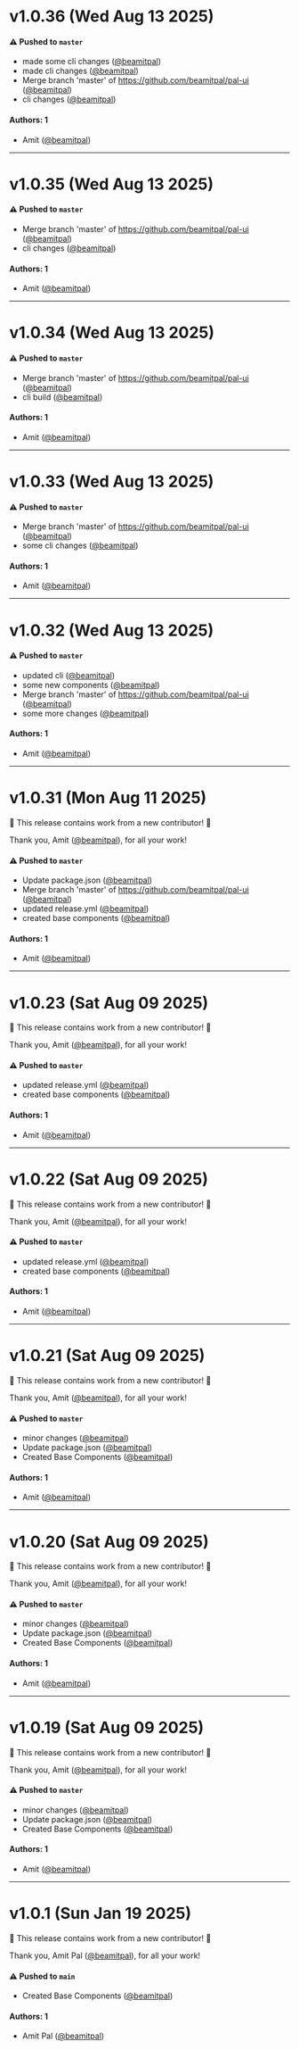 # v1.0.36 (Wed Aug 13 2025)

#### ⚠️ Pushed to `master`

- made some cli changes ([@beamitpal](https://github.com/beamitpal))
- made cli changes ([@beamitpal](https://github.com/beamitpal))
- Merge branch 'master' of https://github.com/beamitpal/pal-ui ([@beamitpal](https://github.com/beamitpal))
- cli changes ([@beamitpal](https://github.com/beamitpal))

#### Authors: 1

- Amit ([@beamitpal](https://github.com/beamitpal))

---

# v1.0.35 (Wed Aug 13 2025)

#### ⚠️ Pushed to `master`

- Merge branch 'master' of https://github.com/beamitpal/pal-ui ([@beamitpal](https://github.com/beamitpal))
- cli changes ([@beamitpal](https://github.com/beamitpal))

#### Authors: 1

- Amit ([@beamitpal](https://github.com/beamitpal))

---

# v1.0.34 (Wed Aug 13 2025)

#### ⚠️ Pushed to `master`

- Merge branch 'master' of https://github.com/beamitpal/pal-ui ([@beamitpal](https://github.com/beamitpal))
- cli build ([@beamitpal](https://github.com/beamitpal))

#### Authors: 1

- Amit ([@beamitpal](https://github.com/beamitpal))

---

# v1.0.33 (Wed Aug 13 2025)

#### ⚠️ Pushed to `master`

- Merge branch 'master' of https://github.com/beamitpal/pal-ui ([@beamitpal](https://github.com/beamitpal))
- some cli changes ([@beamitpal](https://github.com/beamitpal))

#### Authors: 1

- Amit ([@beamitpal](https://github.com/beamitpal))

---

# v1.0.32 (Wed Aug 13 2025)

#### ⚠️ Pushed to `master`

- updated cli ([@beamitpal](https://github.com/beamitpal))
- some new components ([@beamitpal](https://github.com/beamitpal))
- Merge branch 'master' of https://github.com/beamitpal/pal-ui ([@beamitpal](https://github.com/beamitpal))
- some more changes ([@beamitpal](https://github.com/beamitpal))

#### Authors: 1

- Amit ([@beamitpal](https://github.com/beamitpal))

---

# v1.0.31 (Mon Aug 11 2025)

:tada: This release contains work from a new contributor! :tada:

Thank you, Amit ([@beamitpal](https://github.com/beamitpal)), for all your work!

#### ⚠️ Pushed to `master`

- Update package.json ([@beamitpal](https://github.com/beamitpal))
- Merge branch 'master' of https://github.com/beamitpal/pal-ui ([@beamitpal](https://github.com/beamitpal))
- updated release.yml ([@beamitpal](https://github.com/beamitpal))
- created base components ([@beamitpal](https://github.com/beamitpal))

#### Authors: 1

- Amit ([@beamitpal](https://github.com/beamitpal))

---

# v1.0.23 (Sat Aug 09 2025)

:tada: This release contains work from a new contributor! :tada:

Thank you, Amit ([@beamitpal](https://github.com/beamitpal)), for all your work!

#### ⚠️ Pushed to `master`

- updated release.yml ([@beamitpal](https://github.com/beamitpal))
- created base components ([@beamitpal](https://github.com/beamitpal))

#### Authors: 1

- Amit ([@beamitpal](https://github.com/beamitpal))

---

# v1.0.22 (Sat Aug 09 2025)

:tada: This release contains work from a new contributor! :tada:

Thank you, Amit ([@beamitpal](https://github.com/beamitpal)), for all your work!

#### ⚠️ Pushed to `master`

- updated release.yml ([@beamitpal](https://github.com/beamitpal))
- created base components ([@beamitpal](https://github.com/beamitpal))

#### Authors: 1

- Amit ([@beamitpal](https://github.com/beamitpal))

---

# v1.0.21 (Sat Aug 09 2025)

:tada: This release contains work from a new contributor! :tada:

Thank you, Amit ([@beamitpal](https://github.com/beamitpal)), for all your work!

#### ⚠️ Pushed to `master`

- minor changes ([@beamitpal](https://github.com/beamitpal))
- Update package.json ([@beamitpal](https://github.com/beamitpal))
- Created Base Components ([@beamitpal](https://github.com/beamitpal))

#### Authors: 1

- Amit ([@beamitpal](https://github.com/beamitpal))

---

# v1.0.20 (Sat Aug 09 2025)

:tada: This release contains work from a new contributor! :tada:

Thank you, Amit ([@beamitpal](https://github.com/beamitpal)), for all your work!

#### ⚠️ Pushed to `master`

- minor changes ([@beamitpal](https://github.com/beamitpal))
- Update package.json ([@beamitpal](https://github.com/beamitpal))
- Created Base Components ([@beamitpal](https://github.com/beamitpal))

#### Authors: 1

- Amit ([@beamitpal](https://github.com/beamitpal))

---

# v1.0.19 (Sat Aug 09 2025)

:tada: This release contains work from a new contributor! :tada:

Thank you, Amit ([@beamitpal](https://github.com/beamitpal)), for all your work!

#### ⚠️ Pushed to `master`

- minor changes ([@beamitpal](https://github.com/beamitpal))
- Update package.json ([@beamitpal](https://github.com/beamitpal))
- Created Base Components ([@beamitpal](https://github.com/beamitpal))

#### Authors: 1

- Amit ([@beamitpal](https://github.com/beamitpal))

---

# v1.0.1 (Sun Jan 19 2025)

:tada: This release contains work from a new contributor! :tada:

Thank you, Amit Pal ([@beamitpal](https://github.com/beamitpal)), for all your work!

#### ⚠️ Pushed to `main`

- Created Base Components ([@beamitpal](https://github.com/beamitpal))


#### Authors: 1

- Amit Pal ([@beamitpal](https://github.com/beamitpal))
